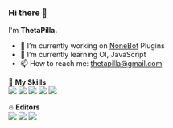 ### Hi there 👋

I'm **ThetaPilla.**

- 🔭 I’m currently working on [NoneBot](https://github.com/nonebot) Plugins
- 🌱 I’m currently learning OI, JavaScript
- 📫 How to reach me: thetapilla@gmail.com

🌟 **My Skills**  
![](https://img.shields.io/badge/-C++-3e74a2?style=flat-square&logo=c%2B%2B&logoColor=fff)
![](https://img.shields.io/badge/-Python-yellow?style=flat-square&logo=Python&logoColor=fff)
![](https://img.shields.io/badge/-Docker-2496ED?style=flat-square&logo=Docker&logoColor=fff)
![](https://img.shields.io/badge/-Ubuntu-orange?style=flat-square&logo=ubuntu&logoColor=fff)
![](https://img.shields.io/badge/-Vim-339933?style=flat-square&logo=vim&logoColor=fff)

🔥 **Editors**  
![](https://img.shields.io/badge/-Pycharm-4fc08d?style=flat-square&logo=pycharm&logoColor=fff)
![](https://img.shields.io/badge/-Clion-47A248?style=flat-square&logo=clion&logoColor=fff)
![](https://img.shields.io/badge/-WebStorm-2d98ce?style=flat-square&logo=webstorm&logoColor=fff)
